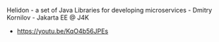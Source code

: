 Helidon - a set of Java Libraries for developing microservices - Dmitry Kornilov - Jakarta EE @ J4K
* https://youtu.be/KqO4b56JPEs
